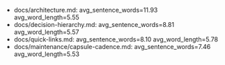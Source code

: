 - docs/architecture.md: avg_sentence_words=11.93 avg_word_length=5.55
- docs/decision-hierarchy.md: avg_sentence_words=8.81 avg_word_length=5.57
- docs/quick-links.md: avg_sentence_words=8.10 avg_word_length=5.78
- docs/maintenance/capsule-cadence.md: avg_sentence_words=7.46 avg_word_length=5.53
